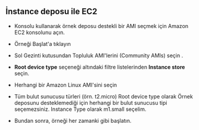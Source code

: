 İnstance deposu ile EC2
--

- Konsolu kullanarak örnek deposu destekli bir AMI seçmek için Amazon EC2 konsolunu açın.

- Örneği Başlat'a tıklayın

- Sol Gezinti kutusundan Topluluk AMI'lerini (Community AMIs) seçin .

- **Root device type** seçeneği altındaki filtre listelerinden **Instance store** seçin.

- Herhangi bir Amazon Linux AMI'sini seçin

- Tüm bulut sunucusu türleri (örn. t2.micro) Root device type olarak Örnek deposunu desteklemediği için herhangi bir bulut sunucusu tipi seçemezsiniz. Instance Type olarak m1.small seçelim.

- Bundan sonra, örneği her zamanki gibi başlatın.

